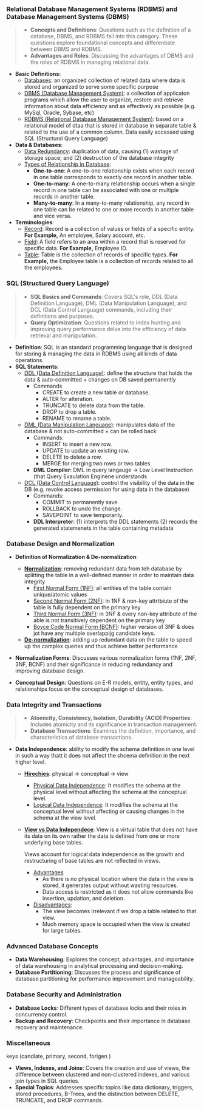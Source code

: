 ### Relational Database Management Systems (RDBMS) and Database Management Systems (DBMS)

> - **Concepts and Definitions**: Questions such as the definition of a database, DBMS, and RDBMS fall into this category. These questions explore foundational concepts and differentiate between DBMS and RDBMS.
> - **Advantages and Roles**: Discussing the advantages of DBMS and the roles of RDBMS in managing relational data.

- **Basic Definitions:** 
  - <u>Databases</u>: an organized collection of related data where data is stored and organized to serve some specific purpose
  - <u>DBMS (Database Management System)</u>: a collection of applicaton programs which allow the user to organize, restore and retrieve information about data efficiency and as effectively as possible (e.g. MySql, Oracle, Sybase, etc)
  - <u>RDBMS (Relational Database Management System)</u>: based on a relational model of dtaa that is stored in database in separate table & related to the use of a common column. Data easily accessed using SQL (Structural Query Language)
- **Data & Databases**:
  - <u>Data Redundancy</u>: duplication of data, causing (1) wastage of storage space; and (2) destruction of the database integrity
  - <u>Types of Relationship in Database</u>:
    - **One-to-one**: A one-to-one relationship exists when each record in one table corresponds to exactly one record in another table.
    - **One-to-many**: A one-to-many relationship occurs when a single record in one table can be associated with one or multiple records in another table.
    - **Many-to-many**: In a many-to-many relationship, any record in one table can be related to one or more records in another table and vice versa.
- **Terminologies**:
  - <u>Record</u>: Record is a collection of values or fields of a specific entity. **For Example,** An employee, Salary account, etc.
  - <u>Field</u>: A field refers to an area within a record that is reserved for specific data. 
    **For Example,** Employee ID.
  - <u>Table</u>: Table is the collection of records of specific types. 
    **For Example,** the Employee table is a collection of records related to all the employees.



### SQL (Structured Query Language)

> - **SQL Basics and Commands**: Covers SQL's role, DDL (Data Definition Language), DML (Data Manipulation Language), and DCL (Data Control Language) commands, including their definitions and purposes.
> - **Query Optimization**: Questions related to index hunting and improving query performance delve into the efficiency of data retrieval and manipulation.

- **Definition**: SQL is an standard programming language that is designed for storing & managing the data in RDBMS using all kinds of data operations. 
- **SQL Statements:**
  - <u>DDL (Data Definition Language)</u>: define the structure that holds the data & auto-committed + changes on DB saved permanently
    - Commands
      - CREATE to create a new table or database.
      - ALTER for alteration.
      - TRUNCATE to delete data from the table.
      - DROP to drop a table.
      - RENAME to rename a table.
  - <u>DML (Data Manipulation Language)</u>: manipulates data of the database & not auto-committed + can be rolled back
    - Commands: 
      - INSERT to insert a new row.
      - UPDATE to update an existing row.
      - DELETE to delete a row.
      - MERGE for merging two rows or two tables
    - **DML Compiler**: DML in query langauge -> Low Level Instruction (that Query Evaulation Enginene understands
  - <u>DCL (Data Control Language)</u>: control the visibility of the data in the DB (e.g. revoke access permission for using data in the database)
    - Commands:
      - COMMIT to permanently save.
      - ROLLBACK to undo the change.
      - SAVEPOINT to save temporarily.
    - **DDL Interpreter**: (1) interprets the DDL statements (2) records the generated statemenets in the table containing metadata

### Database Design and Normalization

- **Definition of Normalization & De-normalization**:
  - **<u>Normalization</u>**: removing redundant data from teh database by splitting the table in a well-defined manner in order to maintain data integrity
    - <u>First Normal Form (1NF)</u>: all entities of the table contain unique/atomic values
    - <u>Second Normal Form (2NF)</u>: in 1NF & non-key attrtbiute of the table is fully dependent on the primary key
    - <u>Third Normal Form (3NF)</u>: in 3NF & every non-key attribute of the able is not transitively dependent on the primary key 
    - <u>Boyce Code Normal Form (BCNF)</u>: higher version of 3NF & does jot have any multiple overlappijg candidate keys. 
  - **<u>De-normalization</u>**: adding up redundant data on the table to speed up the complex queries and thus achieve better performance

- **Normalization Forms**: Discusses various normalization forms (1NF, 2NF, 3NF, BCNF) and their significance in reducing redundancy and improving database design.
- **Conceptual Design**: Questions on E-R models, entity, entity types, and relationships focus on the conceptual design of databases.

### Data Integrity and Transactions

> - **Atomicity, Consistency, Isolation, Durability (ACID) Properties**: Includes atomicity and its significance in transaction management.
> - **Database Transactions**: Examines the definition, importance, and characteristics of database transactions.

- **Data Independence**: ability to modify the schema definition in one level in such a way thatt it does not affect the shcema definition in the next higher level. 

  - <u>**Hirechies**</u>: physical -> conceptual -> view

    - <u>Physical Data Independence</u>: It modifies the schema at the physical level without affecting the schema at the conceptual level.
    - <u>Logical Data Independence</u>: It modifies the schema at the conceptual level without affecting or causing changes in the schema at the view level.

  - **<u>View vs Data Independece</u>**: View is a virtual table that does not have its data on its own rather the data is defined from one or more underlying base tables.

    Views account for logical data independence as the growth and restructuring of base tables are not reflected in views.

    - <u>Advantages</u>
      - As there is no physical location where the data in the view is stored, it generates output without wasting resources.
      - Data access is restricted as it does not allow commands like insertion, updation, and deletion.
    - <u>Disadvantages</u>:
      - The view becomes irrelevant if we drop a table related to that view.
      - Much memory space is occupied when the view is created for large tables.

### Advanced Database Concepts

- **Data Warehousing**: Explores the concept, advantages, and importance of data warehousing in analytical processing and decision-making.
- **Database Partitioning**: Discusses the process and significance of database partitioning for performance improvement and manageability.

### Database Security and Administration

- **Database Locks**: Different types of database locks and their roles in concurrency control.
- **Backup and Recovery**: Checkpoints and their importance in database recovery and maintenance.

### Miscellaneous

keys (candiate, primary, second, forigen )

- **Views, Indexes, and Joins**: Covers the creation and use of views, the difference between clustered and non-clustered indexes, and various join types in SQL queries.
- **Special Topics**: Addresses specific topics like data dictionary, triggers, stored procedures, B-Trees, and the distinction between DELETE, TRUNCATE, and DROP commands.

